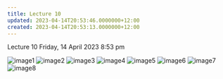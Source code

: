 ```yaml
---
title: Lecture 10
updated: 2023-04-14T20:53:46.0000000+12:00
created: 2023-04-14T20:53:13.0000000+12:00
---
```


Lecture 10
Friday, 14 April 2023
8:53 pm

![image1](../../../../resources/deacd571a2d74d749cbfe7de6a1a7564.png)
![image2](../../../../resources/e2338b3320e74d5589ad2cc7b1bffbe7.png)
![image3](../../../../resources/b206fd9820814a6f9e4204cd0f51275c.png)
![image4](../../../../resources/d2f50db0ff6a496699677576cc221936.png)
![image5](../../../../resources/bbe5ec2ff15842f6b6d004302eee6c07.png)
![image6](../../../../resources/1882d86a2f514e63bab1411c2e902d08.png)
![image7](../../../../resources/b50914db589f47388ae77af86ceb498e.png)
![image8](../../../../resources/c7cdff262111478697d934691b98b011.png)

